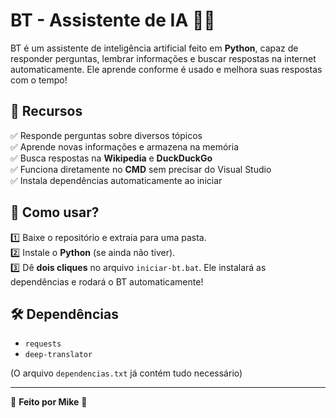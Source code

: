 # **BT - Assistente de IA** 🤖💬  

BT é um assistente de inteligência artificial feito em **Python**, capaz de responder perguntas, lembrar informações e buscar respostas na internet automaticamente. Ele aprende conforme é usado e melhora suas respostas com o tempo!  

## 🔧 **Recursos**  
✅ Responde perguntas sobre diversos tópicos  
✅ Aprende novas informações e armazena na memória  
✅ Busca respostas na **Wikipedia** e **DuckDuckGo**  
✅ Funciona diretamente no **CMD** sem precisar do Visual Studio  
✅ Instala dependências automaticamente ao iniciar  

## 🚀 **Como usar?**  
1️⃣ Baixe o repositório e extraia para uma pasta.  
2️⃣ Instale o **Python** (se ainda não tiver).  
3️⃣ Dê **dois cliques** no arquivo `iniciar-bt.bat`. Ele instalará as dependências e rodará o BT automaticamente!  

## 🛠 **Dependências**  
- `requests`  
- `deep-translator`  

(O arquivo `dependencias.txt` já contém tudo necessário)  

---

🔹 **Feito por Mike** 🚀  
